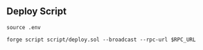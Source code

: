 ## Deploy Script 

```solidity
source .env
```
```solidity
forge script script/deploy.sol --broadcast --rpc-url $RPC_URL
```
